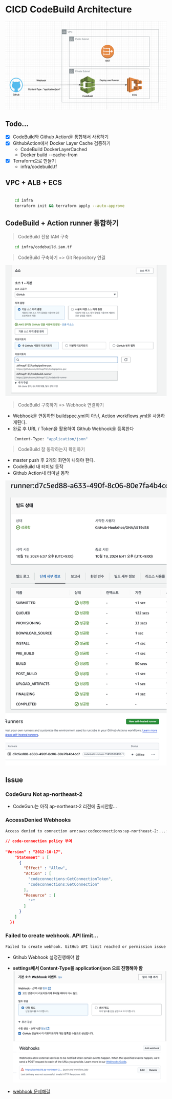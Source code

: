 # CICD CodeBuild Architecture

![archi](./public/archi.png)

## Todo...

- [x] CodeBuild와 Github Action을 통합해서 사용하기
- [x] GithubAction에서 Docker Layer Cache 검증하기
  - CodeBuild DockerLayerCached
  - Docker build --cache-from
- [x] Terraform으로 만들기
  - infra/codebuild.tf

## VPC + ALB + ECS

```sh

    cd infra
    terraform init && terraform apply --auto-approve
```

## CodeBuild + Action runner 통합하기

> CodeBuild 전용 IAM 구축

```sh
    cd infra/codebuild.iam.tf
```

> CodeBuild 구축하기 => Git Repository 연결

![1](./public/1.png)

> CodeBuild 구축하기 => Webhook 연결하기

- Webhook을 연동하면 buildspec.yml이 아닌, Action workflows.yml을 사용하게된다.
- 완료 후 URL / Token을 활용하여 Github Webhook을 등록한다

```sh
    Content-Type: "application/json"
```

> CodeBuild 잘 동작하는지 확인하기

- master push 후 2개의 화면이 나와야 한다.
- CodeBuild 내 터미널 동작
- Github Action내 터미널 동작

![so-1](./public/so-1.png)
![so-2](./public/so-2.png)

## Issue

### CodeGuru Not ap-northeast-2

- CodeGuru는 아직 ap-northeast-2 리전에 출시안함...

### AccessDenied Webhooks

```sh
Access denied to connection arn:aws:codeconnections:ap-northeast-2:...:connection/a0e329d4-0479-408c-8501-e454d19374f8 Troubleshooting guide: https://docs.aws.amazon.com/codebuild/latest/userguide/connections-github-app.html#connections-github-troubleshooting
```

```json
// code-connection policy 부여

"Version" : "2012-10-17",
    "Statement" : [
      {
        "Effect" : "Allow",
        "Action" : [
          "codeconnections:GetConnectionToken",
          "codeconnections:GetConnection"
        ],
        "Resource" : [
          "*"
        ]
      }
    ]
  })
```

### Failed to create webhook. API limit...

```sh
Failed to create webhook. GitHub API limit reached or permission issue encountered when creating the webhook.
```

- Gtihub Webhook 설정진행해야 함
- <b>settings에서 Content-Type을 application/json 으로 진행해야 함</b>
![pr-1](./public/pr-1.png)
![p2-2](./public/pr-2.png)


- <a href="https://docs.aws.amazon.com/ko_kr/codebuild/latest/userguide/action-runner-troubleshoot-webhook.html"> webhook 문제해결 </a>